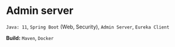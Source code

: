 # Admin server
`Java: 11`, `Spring Boot` (Web, Security), `Admin Server`, `Eureka Client`

**Build:** `Maven`, `Docker`
